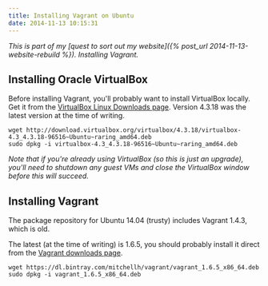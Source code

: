 ```yaml
---
title: Installing Vagrant on Ubuntu
date: 2014-11-13 10:15:31
---
```


*This is part of my [quest to sort out my website]({% post_url 2014-11-13-website-rebuild %}).
Installing Vagrant.*

## Installing Oracle VirtualBox

Before installing Vagrant, you'll probably want to install VirtualBox locally.
Get it from the [VirtualBox Linux Downloads
page](https://www.virtualbox.org/wiki/Linux_Downloads). Version 4.3.18 was the
latest version at the time of writing.

    wget http://download.virtualbox.org/virtualbox/4.3.18/virtualbox-4.3_4.3.18-96516~Ubuntu~raring_amd64.deb
    sudo dpkg -i virtualbox-4.3_4.3.18-96516~Ubuntu~raring_amd64.deb

*Note that if you're already using VirtualBox (so this is just an upgrade),
you'll need to shutdown any guest VMs and close the VirtualBox window before
this will succeed.*

## Installing Vagrant

The package repository for Ubuntu 14.04 (trusty) includes Vagrant 1.4.3, which is old.

The latest (at the time of writing) is 1.6.5, you should probably install it
direct from the [Vagrant downloads
page](https://www.vagrantup.com/downloads.html).

    wget https://dl.bintray.com/mitchellh/vagrant/vagrant_1.6.5_x86_64.deb
    sudo dpkg -i vagrant_1.6.5_x86_64.deb
